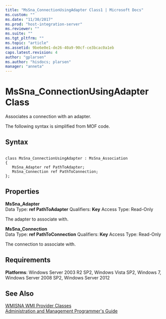 ```yaml
---
title: "MsSna_ConnectionUsingAdapter Class1 | Microsoft Docs"
ms.custom: ""
ms.date: "11/30/2017"
ms.prod: "host-integration-server"
ms.reviewer: ""
ms.suite: ""
ms.tgt_pltfrm: ""
ms.topic: "article"
ms.assetid: 9be6e0e1-de26-40a9-90cf-ce3bcac0a1eb
caps.latest.revision: 4
author: "gplarsen"
ms.author: "hisdocs; plarsen"
manager: "anneta"
---
```

# MsSna_ConnectionUsingAdapter Class
Associates a connection with an adapter.  
  
 The following syntax is simplified from MOF code.  
  
## Syntax  
  
```  
  
class MsSna_ConnectionUsingAdapter : MsSna_Association   
{  
   MsSna_Adapter ref PathToAdapter;  
   MsSna_Connection ref PathToConnection;  
};  
```  
  
## Properties  
 **MsSna_Adapter**  
 Data Type: **ref PathToAdapter** Qualifiers: **Key** Access Type: Read-Only  
  
 The adapter to associate with.  
  
 **MsSna_Connection**  
 Data Type: **ref PathToConnection** Qualifiers: **Key** Access Type: Read-Only  
  
 The connection to associate with.  
  
## Requirements  
 **Platforms**: Windows Server 2003 R2 SP2, Windows Vista SP2, Windows 7, Windows Server 2008 SP2, Windows Server 2012  
  
## See Also  
 [WMISNA WMI Provider Classes](../core/wmisna-wmi-provider-classes2.md)   
 [Administration and Management Programmer's Guide](./administration-and-management-programmer-s-guide2.md)